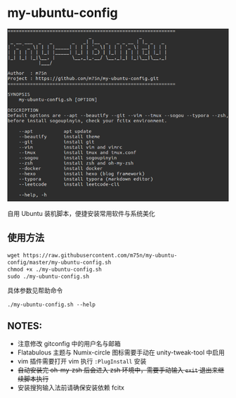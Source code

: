 # my-ubuntu-config

![](screenshot.png)

自用 Ubuntu 装机脚本，便捷安装常用软件与系统美化

## 使用方法

```shell
wget https://raw.githubusercontent.com/m75n/my-ubuntu-config/master/my-ubuntu-config.sh
chmod +x ./my-ubuntu-config.sh
sudo ./my-ubuntu-config.sh
```

具体参数见帮助命令
```shell
./my-ubuntu-config.sh --help
```

## NOTES:

- 注意修改 gitconfig 中的用户名与邮箱
- Flatabulous 主题与 Numix-circle 图标需要手动在 unity-tweak-tool 中启用
- vim 插件需要打开 vim 执行 `:PlugInstall` 安装
- ~~自动安装完 oh-my-zsh 后会进入 zsh 环境中，需要手动输入 `exit` 退出来继续脚本执行~~
- 安装搜狗输入法前请确保安装依赖 fcitx
